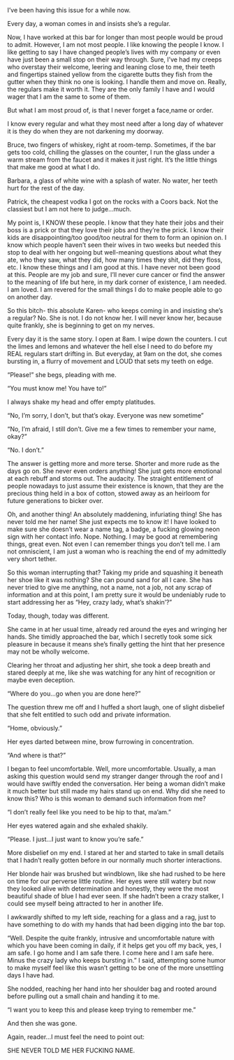 I’ve been having this issue for a while now.

Every day, a woman comes in and insists she’s a regular.

Now, I have worked at this bar for longer than most people would be proud to admit. However, I am not most people. I like knowing the people I know. I like getting to say I have changed people’s lives with my company or even have just been a small stop on their way through. Sure,  I’ve had my creeps who overstay their welcome, leering and leaning close to me, their teeth and fingertips stained yellow from the cigarette butts they fish from the gutter when they think no one is looking. I handle them and move on. Really, the regulars make it worth it. They are the only family I have and I would wager that I am the same to some of them.

But what I am most proud of, is that I never forget a face,name or order.

I know every regular and what they most need after a long day of whatever it is they do when they are not darkening my doorway.

Bruce, two fingers of whiskey, right at room-temp. Sometimes, if the bar gets too cold, chilling the glasses on the counter, I run the glass under a warm stream from the faucet and it makes it just right. It’s the little things that make me good at what I do.

Barbara, a glass of white wine with a splash of water. No water, her teeth hurt for the rest of the day. 

Patrick, the cheapest vodka I got on the rocks with a Coors back. Not the classiest but I am not here to judge…much.

My point is, I KNOW these people. I know that they hate their jobs and their boss is a prick or that they love their jobs and they’re the prick. I know their kids are disappointing/too good/too neutral for them to form an opinion on. I know which people haven’t seen their wives in two weeks but needed this stop to deal with her ongoing but well-meaning questions about what they ate, who they saw, what they did, how many times they shit, did they floss, etc. I know these things and I am good at this. I have never not been good at this. People are my job and sure, I’ll never cure cancer or find the answer to the meaning of life but here, in my dark corner of existence, I am needed. I am loved. I am revered for the small things I do to make people able to go on another day.

So this bitch- this absolute Karen- who keeps coming in and insisting she’s a regular? No. She is not. I do not know her. I will never know her, because quite frankly, she is beginning to get on my nerves.

Every day it is the same story. I open at 8am. I wipe down the counters. I cut the limes and lemons and whatever the hell else I need to do before my REAL regulars start drifting in. But everyday, at 9am on the dot, she comes bursting in, a flurry of movement and LOUD that sets my teeth on edge.

“Please!” she begs, pleading with me. 

“You must know me! You have to!”

I always shake my head and offer empty platitudes. 

“No, I’m sorry, I don’t, but that’s okay. Everyone was new sometime”

“No, I’m afraid, I still don’t. Give me a few times to remember your name, okay?”

“No. I don’t.”

The answer is getting more and more terse. Shorter and more rude as the days go on. She never even orders anything! She just gets more emotional at each rebuff and storms out. The audacity. The straight entitlement of people nowadays to just assume their existence is known, that they are the precious thing held in a box of cotton, stowed away as an heirloom for future generations to bicker over.

Oh, and another thing! An absolutely maddening, infuriating thing! She has never told me her name! She just expects me to know it! I have looked to make sure she doesn’t wear a name tag, a badge, a fucking glowing neon sign with her contact info. Nope. Nothing.  I may be good at remembering things, great even. Not even I can remember things you don’t tell me. I am not omniscient, I am just a woman who is reaching the end of my admittedly very short tether. 

So this woman interrupting that? Taking my pride and squashing it beneath her shoe like it was nothing? She can pound sand for all I care. She has never tried to give me anything, not a name, not a job, not any scrap of information and at this point, I am pretty sure it would be undeniably rude to start addressing her as “Hey, crazy lady, what’s shakin’?” 

Today, though, today was different.

She came in at her usual time, already red around the eyes and wringing her hands. She timidly approached the bar, which I secretly took some sick pleasure in because it means she’s finally getting the hint that her presence may not be wholly welcome.

Clearing her throat and adjusting her shirt, she took a deep breath and stared deeply at me, like she was watching for any hint of recognition or maybe even deception.

“Where do you…go when you are done here?”

The question threw me off and I huffed a short laugh, one of slight disbelief that she felt entitled to such odd and private information.

“Home, obviously.”

Her eyes darted between mine, brow furrowing in concentration.

“And where is that?”

I began to feel uncomfortable. Well, more uncomfortable. Usually, a man asking this question would send my stranger danger through the roof and I would have swiftly ended the conversation. Her being a woman didn’t make it much better but still made my hairs stand up on end. Why did she need to know this? Who is this woman to demand such information from me?

“I don’t really feel like you need to be hip to that, ma’am.”

Her eyes watered again and she exhaled shakily.

“Please. I just…I just want to know you’re safe.”

More disbelief on my end. I stared at her and started to take in small details that I hadn’t really gotten before in our normally much shorter interactions.

Her blonde hair was brushed but windblown, like she had rushed to be here on time for our perverse little routine. Her eyes were still watery but now they looked alive with determination and honestly, they were the most beautiful shade of blue I had ever seen. If she hadn’t been a crazy stalker, I could see myself being attracted to her in another life. 

I awkwardly shifted to my left side, reaching for a glass and a rag, just to have something to do with my hands that had been digging into the bar top. 

“Well. Despite the quite frankly, intrusive and uncomfortable nature with which you have been coming in daily, if it helps get you off my back, yes, I am safe. I go home and I am safe there. I come here and I am safe here. Minus the crazy lady who keeps bursting in.” I said, attempting some humor to make myself feel like this wasn’t getting to be one of the more unsettling days I have had.

She nodded, reaching her hand into her shoulder bag and rooted around before pulling out a small chain and handing it to me.

“I want you to keep this and please keep trying to remember me.”

And then she was gone.

Again, reader…I must feel the need to point out:

SHE NEVER TOLD ME HER FUCKING NAME.